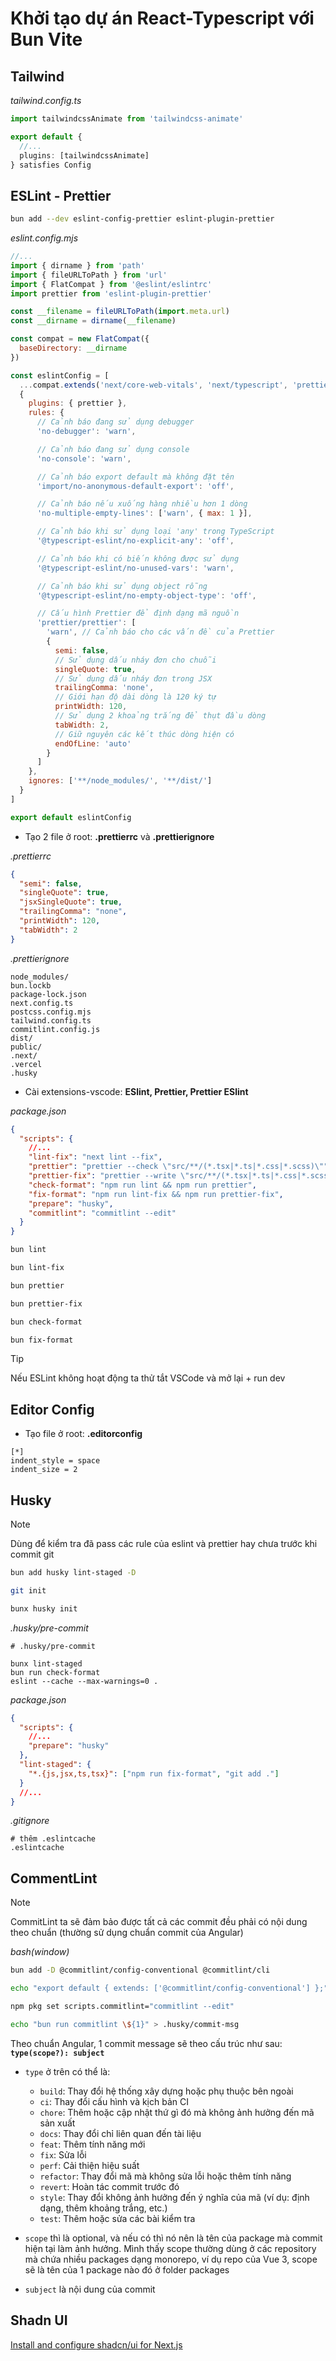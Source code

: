 # Khởi tạo dự án React-Typescript với Bun Vite

## Tailwind

_tailwind.config.ts_

```typescript
import tailwindcssAnimate from 'tailwindcss-animate'

export default {
  //...
  plugins: [tailwindcssAnimate]
} satisfies Config
```

## ESLint - Prettier

```bash
bun add --dev eslint-config-prettier eslint-plugin-prettier
```

_eslint.config.mjs_

```mjs
//...
import { dirname } from 'path'
import { fileURLToPath } from 'url'
import { FlatCompat } from '@eslint/eslintrc'
import prettier from 'eslint-plugin-prettier'

const __filename = fileURLToPath(import.meta.url)
const __dirname = dirname(__filename)

const compat = new FlatCompat({
  baseDirectory: __dirname
})

const eslintConfig = [
  ...compat.extends('next/core-web-vitals', 'next/typescript', 'prettier'),
  {
    plugins: { prettier },
    rules: {
      // Cảnh báo đang sử dụng debugger
      'no-debugger': 'warn',

      // Cảnh báo đang sử dụng console
      'no-console': 'warn',

      // Cảnh báo export default mà không đặt tên
      'import/no-anonymous-default-export': 'off',

      // Cảnh báo nếu xuống hàng nhiều hơn 1 dòng
      'no-multiple-empty-lines': ['warn', { max: 1 }],

      // Cảnh báo khi sử dụng loại 'any' trong TypeScript
      '@typescript-eslint/no-explicit-any': 'off',

      // Cảnh báo khi có biến không được sử dụng
      '@typescript-eslint/no-unused-vars': 'warn',

      // Cảnh báo khi sử dụng object rỗng
      '@typescript-eslint/no-empty-object-type': 'off',

      // Cấu hình Prettier để định dạng mã nguồn
      'prettier/prettier': [
        'warn', // Cảnh báo cho các vấn đề của Prettier
        {
          semi: false,
          // Sử dụng dấu nháy đơn cho chuỗi
          singleQuote: true,
          // Sử dụng dấu nháy đơn trong JSX
          trailingComma: 'none',
          // Giới hạn độ dài dòng là 120 ký tự
          printWidth: 120,
          // Sử dụng 2 khoảng trắng để thụt đầu dòng
          tabWidth: 2,
          // Giữ nguyên các kết thúc dòng hiện có
          endOfLine: 'auto'
        }
      ]
    },
    ignores: ['**/node_modules/', '**/dist/']
  }
]

export default eslintConfig
```

- Tạo 2 file ở root: **.prettierrc** và **.prettierignore**

_.prettierrc_

```json
{
  "semi": false,
  "singleQuote": true,
  "jsxSingleQuote": true,
  "trailingComma": "none",
  "printWidth": 120,
  "tabWidth": 2
}
```

_.prettierignore_

```
node_modules/
bun.lockb
package-lock.json
next.config.ts
postcss.config.mjs
tailwind.config.ts
commitlint.config.js
dist/
public/
.next/
.vercel
.husky
```

- Cài extensions-vscode: **ESlint, Prettier, Prettier ESlint**

_package.json_

```json
{
  "scripts": {
    //...
    "lint-fix": "next lint --fix",
    "prettier": "prettier --check \"src/**/(*.tsx|*.ts|*.css|*.scss)\"",
    "prettier-fix": "prettier --write \"src/**/(*.tsx|*.ts|*.css|*.scss)\"",
    "check-format": "npm run lint && npm run prettier",
    "fix-format": "npm run lint-fix && npm run prettier-fix",
    "prepare": "husky",
    "commitlint": "commitlint --edit"
  }
}
```

```bash
bun lint
```

```bash
bun lint-fix
```

```bash
bun prettier
```

```bash
bun prettier-fix
```

```bash
bun check-format
```

```bash
bun fix-format
```

> [!TIP]
> Nếu ESLint không hoạt động ta thử tắt VSCode và mở lại + run dev

## Editor Config

- Tạo file ở root: **.editorconfig**

```
[*]
indent_style = space
indent_size = 2
```

## Husky

> [!NOTE]
> Dùng để kiểm tra đã pass các rule của eslint và prettier hay chưa trước khi commit git

```bash
bun add husky lint-staged -D
```

```bash
git init
```

```bash
bunx husky init
```

_.husky/pre-commit_

```
# .husky/pre-commit

bunx lint-staged
bun run check-format
eslint --cache --max-warnings=0 .
```

_package.json_

```json
{
  "scripts": {
    //...
    "prepare": "husky"
  },
  "lint-staged": {
    "*.{js,jsx,ts,tsx}": ["npm run fix-format", "git add ."]
  }
  //...
}
```

_.gitignore_

```
# thêm .eslintcache
.eslintcache
```

## CommentLint

> [!NOTE]
> CommitLint ta sẽ đảm bảo được tất cả các commit đều phải có nội dung theo chuẩn (thường sử dụng chuẩn commit của Angular)

_bash(window)_

```bash
bun add -D @commitlint/config-conventional @commitlint/cli
```

```bash
echo "export default { extends: ['@commitlint/config-conventional'] };" > commitlint.config.mjs
```

```bash
npm pkg set scripts.commitlint="commitlint --edit"
```

```bash
echo "bun run commitlint \${1}" > .husky/commit-msg
```

Theo chuẩn Angular, 1 commit message sẽ theo cấu trúc như sau: **`type(scope?): subject`**

- `type` ở trên có thể là:

  - `build`: Thay đổi hệ thống xây dựng hoặc phụ thuộc bên ngoài
  - `ci`: Thay đổi cấu hình và kịch bản CI
  - `chore`: Thêm hoặc cập nhật thứ gì đó mà không ảnh hưởng đến mã sản xuất
  - `docs`: Thay đổi chỉ liên quan đến tài liệu
  - `feat`: Thêm tính năng mới
  - `fix`: Sửa lỗi
  - `perf`: Cải thiện hiệu suất
  - `refactor`: Thay đổi mã mà không sửa lỗi hoặc thêm tính năng
  - `revert`: Hoàn tác commit trước đó
  - `style`: Thay đổi không ảnh hưởng đến ý nghĩa của mã (ví dụ: định dạng, thêm khoảng trắng, etc.)
  - `test`: Thêm hoặc sửa các bài kiểm tra

- `scope` thì là optional, và nếu có thì nó nên là tên của package mà commit hiện tại làm ảnh hưởng. Mình thấy scope thường dùng ở các repository mà chứa nhiều packages dạng monorepo, ví dụ repo của Vue 3, scope sẽ là tên của 1 package nào đó ở folder packages

- `subject` là nội dung của commit

## Shadn UI

[Install and configure shadcn/ui for Next.js](https://ui.shadcn.com/docs/installation/next)
